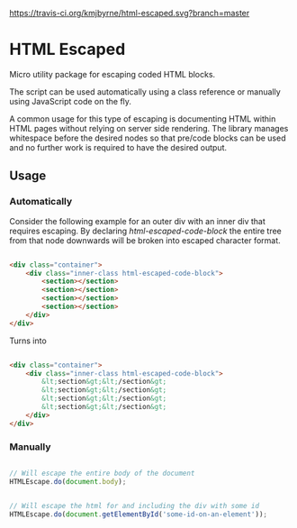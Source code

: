 https://travis-ci.org/kmjbyrne/html-escaped.svg?branch=master

# HTML Escaped

Micro utility package for escaping coded HTML blocks.

The script can be used automatically using a class reference or manually
using JavaScript code on the fly.

A common usage for this type of escaping is documenting HTML within HTML pages
without relying on server side rendering. The library manages whitespace before
the desired nodes so that pre/code blocks can be used and no further work is
required to have the desired output.

## Usage

### Automatically

Consider the following example for an outer div with an inner div that requires
escaping. By declaring *html-escaped-code-block* the entire tree from that
node downwards will be broken into escaped character format.

```html

<div class="container">
    <div class="inner-class html-escaped-code-block">
        <section></section>
        <section></section>
        <section></section>
        <section></section>
    </div>
</div>
```

Turns into

```html

<div class="container">
    <div class="inner-class html-escaped-code-block">
        &lt;section&gt;&lt;/section&gt;
        &lt;section&gt;&lt;/section&gt;
        &lt;section&gt;&lt;/section&gt;
        &lt;section&gt;&lt;/section&gt;
    </div>
</div>
```

### Manually

```javascript

// Will escape the entire body of the document
HTMLEscape.do(document.body);


// Will escape the html for and including the div with some id
HTMLEscape.do(document.getElementById('some-id-on-an-element'));
